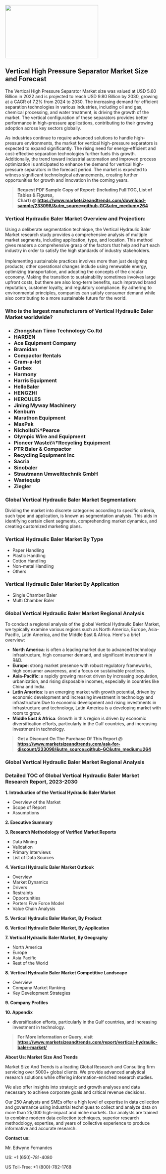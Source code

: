 <p><img class="alignnone size-medium wp-image-20088" src="https://ffe5etoiles.com/wp-content/uploads/2024/12/MST1-300x171.png" alt="" width="300" height="171" /></p><h2>Vertical High Pressure Separator Market Size and Forecast</h2><p>The Vertical High Pressure Separator Market size was valued at USD 5.60 Billion in 2022 and is projected to reach USD 9.80 Billion by 2030, growing at a CAGR of 7.2% from 2024 to 2030. The increasing demand for efficient separation technologies in various industries, including oil and gas, chemical processing, and water treatment, is driving the growth of the market. The vertical configuration of these separators provides better performance in high-pressure applications, contributing to their growing adoption across key sectors globally.</p><p>As industries continue to require advanced solutions to handle high-pressure environments, the market for vertical high-pressure separators is expected to expand significantly. The rising need for energy-efficient and cost-effective separation technologies further fuels this growth. Additionally, the trend toward industrial automation and improved process optimization is anticipated to enhance the demand for vertical high-pressure separators in the forecast period. The market is expected to witness significant technological advancements, creating further opportunities for growth and innovation in the coming years.</p></p><blockquote id="" class=""><strong>Request PDF Sample Copy of Report: (Including Full TOC, List of Tables &amp; Figures, Chart)&nbsp;@&nbsp;<strong><a href="https://www.marketsizeandtrends.com/download-sample/233098/&utm_source=github-GC&utm_medium=264" target="_blank">https://www.marketsizeandtrends.com/download-sample/233098/&utm_source=github-GC&utm_medium=264</a></strong></strong></blockquote><h3 id="" class="">Vertical Hydraulic Baler Market&nbsp;Overview and Projection:</h3><p id="" class="">Using a deliberate segmentation technique, the Vertical Hydraulic Baler Market research study provides a comprehensive analysis of multiple market segments, including application, type, and location. This method gives readers a comprehensive grasp of the factors that help and hurt each industry in order to satisfy the high standards of industry stakeholders. <br /> <br />Implementing sustainable practices involves more than just designing products; other operational changes include using renewable energy, optimizing transportation, and adopting the concepts of the circular economy. Making the transition to sustainability sometimes involves large upfront costs, but there are also long-term benefits, such improved brand reputation, customer loyalty, and regulatory compliance. By adhering to environmental principles, companies can satisfy consumer demand while also contributing to a more sustainable future for the world.</p><h3 id="" class="">Who is the largest manufacturers of&nbsp;Vertical Hydraulic Baler Market worldwide?</h3><h3 class=""><p><ul><li>Zhongshan Timo Technology Co.ltd </li><li> HARDEN </li><li> Ace Equipment Company </li><li> Bramidan </li><li> Compactor Rentals </li><li> Cram-a-lot </li><li> Garbex </li><li> Harmony </li><li> Harris Equipment </li><li> HelloBaler </li><li> HENGZHI </li><li> HERCULES </li><li> Jining Myway Machinery </li><li> Kenburn </li><li> Marathon Equipment </li><li> MaxPak </li><li> Nichollsï¼†Pearce </li><li> Olympic Wire and Equipment </li><li> Pioneer Wasteï¼†Recycling Equipment </li><li> PTR Baler & Compactor </li><li> Recycling Equipment Inc </li><li> Sacria </li><li> Sinobaler </li><li> Strautmann Umwelttechnik GmbH </li><li> Wastequip </li><li> Ziegler</li></ul></p></h3><h3 id="" class="">Global&nbsp;Vertical Hydraulic Baler Market Segmentation:</h3><p id="" class="">Dividing the market into discrete categories according to specific criteria, such type and application, is known as segmentation analysis. This aids in identifying certain client segments, comprehending market dynamics, and creating customized marketing plans.</p><h3 id="" class="">Vertical Hydraulic Baler Market&nbsp;By Type</h3><p><p><ul><li>Paper Handling</li><li> Plastic Handling</li><li> Cotton Handling</li><li> Non-metal Handling</li><li> Others</p></li></ul></p></p><h3 id="" class="">Vertical Hydraulic Baler Market&nbsp;By Application</h3><p class=""><p><ul><li>Single Chamber Baler</li><li> Multi Chamber Baler</li></ul></p></p><h3 id="" class="">Global Vertical Hydraulic Baler Market Regional Analysis</h3><p id="" class="">To conduct a regional analysis of the global Vertical Hydraulic Baler Market, we typically examine various regions such as North America, Europe, Asia-Pacific, Latin America, and the Middle East &amp; Africa. Here's a brief overview:</p><ul><li><strong>North America</strong>: is often a leading market due to advanced technology infrastructure, high consumer demand, and significant investment in R&amp;D.</li><li><strong>Europe</strong>: strong market presence with robust regulatory frameworks, high consumer awareness, and a focus on sustainable practices.</li><li><strong>Asia-Pacific</strong>: a rapidly growing market driven by increasing population, urbanization, and rising disposable incomes, especially in countries like China and India.</li><li><strong>Latin America</strong>: is an emerging market with growth potential, driven by economic development and increasing investment in technology and infrastructure.Due to economic development and rising investments in infrastructure and technology, Latin America is a developing market with room to grow.</li><li><strong>Middle East &amp; Africa</strong>: Growth in this region is driven by economic diversification efforts, particularly in the Gulf countries, and increasing investment in technology.</li></ul><blockquote id="" class=""><strong>Get a Discount On The Purchase Of This Report @ <strong><a href="https://www.marketsizeandtrends.com/ask-for-discount/233098/&utm_source=github-GC&utm_medium=264" target="_blank">https://www.marketsizeandtrends.com/ask-for-discount/233098/&utm_source=github-GC&utm_medium=264</a></strong></strong></blockquote><h3 id="" class="">Global Vertical Hydraulic Baler Market Regional Analysis</h3><h3 id="" class="">Detailed TOC of Global Vertical Hydraulic Baler Market Research Report, 2023-2030</h3><p id="" class=""><strong>1. Introduction of the Vertical Hydraulic Baler Market</strong></p><ul><li>Overview of the Market</li><li>Scope of Report</li><li>Assumptions</li></ul><p id="" class=""><strong>2. Executive Summary</strong></p><p id="" class=""><strong>3. Research Methodology of Verified Market Reports</strong></p><ul><li>Data Mining</li><li>Validation</li><li>Primary Interviews</li><li>List of Data Sources</li></ul><p id="" class=""><strong>4. Vertical Hydraulic Baler Market Outlook</strong></p><ul><li>Overview</li><li>Market Dynamics</li><li>Drivers</li><li>Restraints</li><li>Opportunities</li><li>Porters Five Force Model</li><li>Value Chain Analysis</li></ul><p id="" class=""><strong>5. Vertical Hydraulic Baler Market, By Product</strong></p><p id="" class=""><strong>6. Vertical Hydraulic Baler Market, By Application</strong></p><p id="" class=""><strong>7. Vertical Hydraulic Baler Market, By Geography</strong></p><ul><li>North America</li><li>Europe</li><li>Asia Pacific</li><li>Rest of the World</li></ul><p id="" class=""><strong>8. Vertical Hydraulic Baler Market Competitive Landscape</strong></p><ul><li>Overview</li><li>Company Market Ranking</li><li>Key Development Strategies</li></ul><p id="" class=""><strong>9. Company Profiles</strong></p><p id="" class=""><strong>10. Appendix</strong></p><ul><li>diversification efforts, particularly in the Gulf countries, and increasing investment in technology.</li></ul><blockquote id="" class=""><strong>For More Information or Query, visit <strong><strong><a href="https://www.marketsizeandtrends.com/report/vertical-hydraulic-baler-market/" target="_blank">https://www.marketsizeandtrends.com/report/vertical-hydraulic-baler-market/</a></strong></strong></strong></blockquote><p id="" class=""><strong>About Us: Market Size And Trends</strong></p><p id="" class="">Market Size And Trends is a leading Global Research and Consulting firm servicing over 5000+ global clients. We provide advanced analytical research solutions while offering information-enriched research studies.</p><p id="" class="">We also offer insights into strategic and growth analyses and data necessary to achieve corporate goals and critical revenue decisions.</p><p id="" class="">Our 250 Analysts and SMEs offer a high level of expertise in data collection and governance using industrial techniques to collect and analyze data on more than 25,000 high-impact and niche markets. Our analysts are trained to combine modern data collection techniques, superior research methodology, expertise, and years of collective experience to produce informative and accurate research.</p><p id="" class=""><strong>Contact us:</strong></p><p id="" class="">Mr. Edwyne Fernandes</p><p id="" class="">US: +1 (650)-781-4080</p><p id="" class="">US Toll-Free: +1 (800)-782-1768</p>
